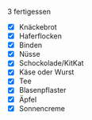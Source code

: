 3 fertigessen
- [x] Knäckebrot 
- [x] Haferflocken
- [x] Binden
- [x] Nüsse
- [x] Schockolade/KitKat
- [x] Käse oder Wurst
- [x] Tee
- [x] Blasenpflaster
- [x] Äpfel
- [x] Sonnencreme